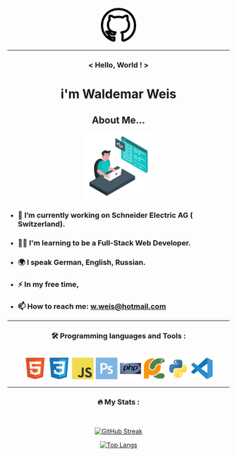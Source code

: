 <div align='center'><img src='icons/2111612.png' width='80px' height='80pf'></div>
           
***

### <div align='center'>< Hello, World ! ></div>

# <div align='center'>i'm Waldemar Weis</div>


## <div align='center'>About Me...</div>
<div align='center'><img src='gifs/giphy.gif' width='150px' height='150px'></div>

-  ### 🔭 I’m currently working on Schneider Electric AG ( Switzerland).

- ### :man_technologist: I'm learning to be a Full-Stack Web Developer.

- ### :earth_africa: I speak German, English, Russian.

- ### :zap: In my free time,

- ### 📫 How to reach me: w.weis@hotmail.com


***

### <div align='center'>:hammer_and_wrench: Programming languages and Tools :</div>

<br>
<div align='center'>
<img src='icons/html5-original.svg' width='50px'>
<img src='icons/css3-original.svg' width='50px'>
<img src='icons/javascript-original.svg' width='50px'>
<img src='icons/photoshop-plain.svg' width='50px'>
<img src='icons/php-original.svg' width='50px'>
<img src='icons/pycharm-original.svg' width='50px'>
<img src='icons/python-original.svg' width='50px'>
<img src='icons/vscode-original.svg' width='50px'>
</div>

***
<div align='center'>

### :fire: My Stats :

<br>

[![GitHub Streak](http://github-readme-streak-stats.herokuapp.com?user=WaldyWhite&date_format=j%20M%5B%20Y%5D)](https://git.io/streak-stats)

</div>

<div align='center'>

[![Top Langs](https://github-readme-stats.vercel.app/api/top-langs/?username=your-github-WaldyWhite&layout=compact&theme=vision-friendly-dark)](https://github.com/anuraghazra/github-readme-stats)

</div>

